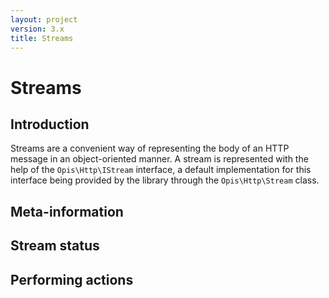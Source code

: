 ```yaml
---
layout: project
version: 3.x
title: Streams
---
```

# Streams

## Introduction

Streams are a convenient way of representing the body of an HTTP message in an object-oriented manner. 
A stream is represented with the help of the `Opis\Http\IStream` interface, 
a default implementation for this interface being provided by the library through the `Opis\Http\Stream` class.

## Meta-information

## Stream status

## Performing actions